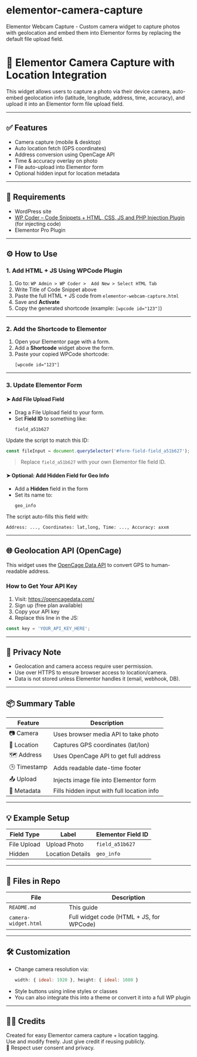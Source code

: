 # elementor-camera-capture
Elementor Webcam Capture - Custom camera widget to capture photos with geolocation and embed them into Elementor forms by replacing the default file upload field.
# 📸 Elementor Camera Capture with Location Integration

This widget allows users to capture a photo via their device camera, auto-embed geolocation info (latitude, longitude, address, time, accuracy), and upload it into an Elementor form file upload field.

---

## ✅ Features

- Camera capture (mobile & desktop)
- Auto location fetch (GPS coordinates)
- Address conversion using OpenCage API
- Time & accuracy overlay on photo
- File auto-upload into Elementor form
- Optional hidden input for location metadata

---

## 🧩 Requirements

- WordPress site
- [WP Coder – Code Snippets + HTML, CSS, JS and PHP Injection Plugin](https://wordpress.org/plugins/wp-coder/) (for injecting code)
- Elementor Pro Plugin

---

## ⚙️ How to Use

### 1. Add HTML + JS Using WPCode Plugin

1. Go to: `WP Admin > WP Coder >  Add New > Select HTML Tab`
2. Write Title of Code Snippet above
3. Paste the full HTML + JS code from `elementor-webcam-capture.html`
4. Save and **Activate**
5. Copy the generated shortcode (example: `[wpcode id="123"]`)

---

### 2. Add the Shortcode to Elementor

1. Open your Elementor page with a form.
2. Add a **Shortcode** widget above the form.
3. Paste your copied WPCode shortcode:
   ```
   [wpcode id="123"]
   ```

---

### 3. Update Elementor Form

#### ➤ Add File Upload Field

- Drag a File Upload field to your form.
- Set **Field ID** to something like:
  ```
  field_a51b627
  ```

Update the script to match this ID:
```js
const fileInput = document.querySelector('#form-field-field_a51b627');
```

> Replace `field_a51b627` with your own Elementor file field ID.

#### ➤ Optional: Add Hidden Field for Geo Info

- Add a **Hidden** field in the form
- Set its name to:
  ```
  geo_info
  ```

The script auto-fills this field with:
```
Address: ..., Coordinates: lat,long, Time: ..., Accuracy: ±xxm
```

---

## 🌐 Geolocation API (OpenCage)

This widget uses the [OpenCage Data API](https://opencagedata.com/api) to convert GPS to human-readable address.

### How to Get Your API Key

1. Visit: https://opencagedata.com/
2. Sign up (free plan available)
3. Copy your API key
4. Replace this line in the JS:

```js
const key = 'YOUR_API_KEY_HERE';
```

---

## 🔐 Privacy Note

- Geolocation and camera access require user permission.
- Use over HTTPS to ensure browser access to location/camera.
- Data is not stored unless Elementor handles it (email, webhook, DB).

---

## 📦 Summary Table

| Feature      | Description                              |
|--------------|------------------------------------------|
| 📷 Camera     | Uses browser media API to take photo     |
| 📍 Location   | Captures GPS coordinates (lat/lon)       |
| 🗺️ Address    | Uses OpenCage API to get full address     |
| 🕒 Timestamp  | Adds readable date-time footer            |
| 📤 Upload     | Injects image file into Elementor form   |
| 🧾 Metadata   | Fills hidden input with full location info|

---

## 💡 Example Setup

| Field Type   | Label             | Elementor Field ID     |
|--------------|------------------|-------------------------|
| File Upload  | Upload Photo     | `field_a51b627`         |
| Hidden       | Location Details | `geo_info`              |

---

## 📁 Files in Repo

| File               | Description                                |
|--------------------|--------------------------------------------|
| `README.md`        | This guide                                  |
| `camera-widget.html` | Full widget code (HTML + JS, for WPCode)   |

---

## 🛠️ Customization

- Change camera resolution via:
  ```js
  width: { ideal: 1920 }, height: { ideal: 1080 }
  ```
- Style buttons using inline styles or classes
- You can also integrate this into a theme or convert it into a full WP plugin

---

## 👨‍💻 Credits

Created for easy Elementor camera capture + location tagging.  
Use and modify freely. Just give credit if reusing publicly.  
🙏 Respect user consent and privacy.
